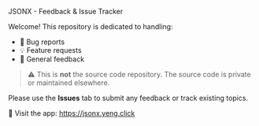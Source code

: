 JSONX - Feedback & Issue Tracker

Welcome! This repository is dedicated to handling:
- 🐞 Bug reports
- 💡 Feature requests
- 📣 General feedback

> ⚠️ This is **not** the source code repository. The source code is private or maintained elsewhere.

Please use the **Issues** tab to submit any feedback or track existing topics.

🔗 Visit the app: https://jsonx.yeng.click
